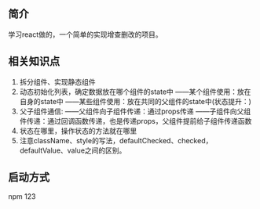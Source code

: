 ## 简介
学习react做的，一个简单的实现增查删改的项目。
## 相关知识点
1. 拆分组件、实现静态组件
2. 动态初始化列表，确定数据放在哪个组件的state中
    ——某个组件使用：放在自身的state中
    ——某些组件使用：放在共同的父组件的state中(状态提升：)
3. 父子组件通信:
    ——父组件向子组件传递：通过props传递
    ——子组件向父组件传递：通过回调函数传递，也是传递props，父组件提前给子组件传递函数
4. 状态在哪里，操作状态的方法就在哪里
5. 注意className、style的写法，defaultChecked、checked，defaultValue、value之间的区别。

## 启动方式
npm 123